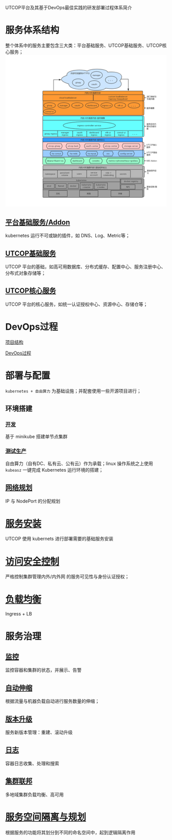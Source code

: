 UTCOP平台及其基于DevOps最佳实践的研发部署过程体系简介

# 服务体系结构
整个体系中的服务主要包含三大类：平台基础服务、UTCOP基础服务、UTCOP核心服务；
![服务体系结构](./images/structure.png)

## [平台基础服务/Addon](./structure/k8sbasic-service.md)
kubernetes 运行不可或缺的插件，如 DNS、Log、Metric等；

## [UTCOP基础服务](./structure/utcopbasic-service.md)
UTCOP 平台的基础，如高可用数据库、分布式缓存、配置中心、服务注册中心、分布式对象存储等；

## [UTCOP核心服务](./structure/utcopcore-service.md)
UTCOP 平台的核心服务，如统一认证授权中心、资源中心、存储仓等；

# DevOps过程
[项目结构](./ci/project.md)

[DevOps过程](./ci/buildflow.md)


# 部署与配置
`kubernetes + 自由算力` 为基础设施；并配套使用一些开源项目进行；

## 环境搭建
### [开发](./compose/env/dev.md) 
基于 minikube 搭建单节点集群

### [测试生产](./compose//env/test-prod.md)
自由算力（自有DC、私有云、公有云）作为承载；linux 操作系统之上使用 `kubeasz` 一键完成 Kubernetes 运行环境的搭建；

## [网络规划](./compose//network.md) 
IP 与 NodePort 的分配规划

# [服务安装](./setup-service/README.md)
UTCOP 使用 kubernets 进行部署需要的基础服务安装

# [访问安全控制](./compose//access-control.md)
严格控制集群管理内外/内外网 的服务可见性与身份认证授权；

# [负载均衡](./compose//lb.md) 
Ingress + LB


# 服务治理
## [监控](./servicemng/monitor.md)
监控容器和集群的状态，并展示、告警

## [自动伸缩](./servicemng/auto-scale.md)
根据流量与机器负载自动进行服务数量的伸缩；

## [版本升级](./servicemng/upgrade.md)
服务新版本管理：重建、滚动升级

## [日志](./servicemng/loginfo.md)
容器日志收集、处理和搜索

## [集群联邦](./servicemng/federa.md)
多地域集群负载均衡、高可用



# [服务空间隔离与规划](./ns-consist.md)
根据服务的功能将其划分到不同的命名空间中，起到逻辑隔离作用









